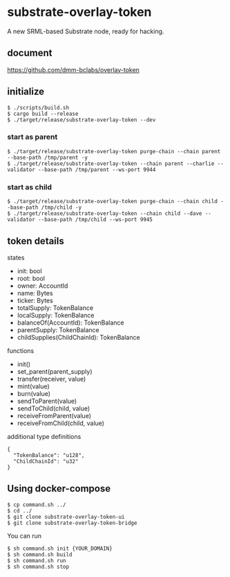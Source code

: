 # substrate-overlay-token

A new SRML-based Substrate node, ready for hacking.

## document

https://github.com/dmm-bclabs/overlay-token

## initialize

```
$ ./scripts/build.sh
$ cargo build --release
$ ./target/release/substrate-overlay-token --dev
```

### start as parent

```
$ ./target/release/substrate-overlay-token purge-chain --chain parent --base-path /tmp/parent -y
$ ./target/release/substrate-overlay-token --chain parent --charlie --validator --base-path /tmp/parent --ws-port 9944
```

### start as child

```
$ ./target/release/substrate-overlay-token purge-chain --chain child --base-path /tmp/child -y
$ ./target/release/substrate-overlay-token --chain child --dave --validator --base-path /tmp/child --ws-port 9945
```

## token details

states
- init: bool
- root: bool
- owner: AccountId
- name: Bytes
- ticker: Bytes
- totalSupply: TokenBalance
- localSupply: TokenBalance
- balanceOf(AccountId): TokenBalance
- parentSupply: TokenBalance
- childSupplies(ChildChainId): TokenBalance

functions
- init()
- set_parent(parent_supply)
- transfer(receiver, value)
- mint(value)
- burn(value)
- sendToParent(value)
- sendToChild(child, value)
- receiveFromParent(value)
- receiveFromChild(child, value)

additional type definitions

```
{
  "TokenBalance": "u128",
  "ChildChainId": "u32"
}
```

## Using docker-compose

```
$ cp command.sh ../
$ cd ../
$ git clone substrate-overlay-token-ui
$ git clone substrate-overlay-token-bridge
```

You can run

```
$ sh command.sh init {YOUR_DOMAIN}
$ sh command.sh build
$ sh command.sh run
$ sh command.sh stop
```
